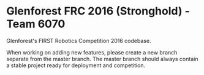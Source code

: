 # Glenforest FRC 2016 (Stronghold) - Team 6070

Glenforest's FIRST Robotics Competition 2016 codebase.

When working on adding new features, please create a new branch separate from the master branch. The master branch should always contain a stable project ready for deployment and competition.
